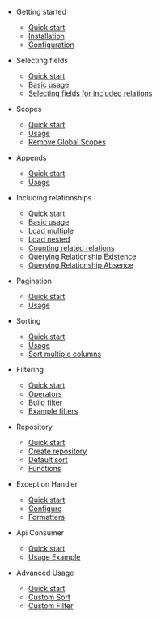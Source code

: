 - Getting started
  - [Quick start](README.md)
  - [Installation](installation.md)
  - [Configuration](configuration.md)

- Selecting fields
  - [Quick start](selecting_fields.md?id=selecting-fields)
  - [Basic usage](selecting_fields.md?id=basic-usage)
  - [Selecting fields for included relations](selecting_fields.md?id=selecting-fields-for-included-relations)

- Scopes
  - [Quick start](scopes.md?id=scopes)
  - [Usage](scopes.md?id=usage)
  - [Remove Global Scopes](scopes.md?id=remove-global-scopes)

- Appends
  - [Quick start](appends.md?id=appends)
  - [Usage](appends.md?id=usage)

- Including relationships
  - [Quick start](including_relationships.md?id=including-relationships)
  - [Basic usage](including_relationships.md?id=basic-usage)
  - [Load multiple](including_relationships.md?id=load-multiple)
  - [Load nested](including_relationships.md?id=load-nested)
  - [Counting related relations](including_relationships.md?id=counting-related-relations)
  - [Querying Relationship Existence](including_relationships.md?id=querying-relationship-existence)
  - [Querying Relationship Absence](including_relationships.md?id=querying-relationship-absence)

- Pagination
  - [Quick start](pagination.md?id=pagination)
  - [Usage](pagination.md?id=usage)

- Sorting
  - [Quick start](sorting.md?id=sorting)
  - [Usage](sorting.md?id=usage)
  - [Sort multiple columns](sorting.md?id=sort-multiple-columns)

- Filtering
  - [Quick start](filtering.md?id=filtering)
  - [Operators](filtering.md?id=operators)
  - [Build filter](filtering.md?id=build-filter)
  - [Example filters](filtering.md?id=example-filters)

- Repository
  - [Quick start](repository.md?id=repository)
  - [Create repository](repository.md?id=create-repository)
  - [Default sort](repository.md?id=default-sort)
  - [Functions](repository.md?id=functions)

- Exception Handler
  - [Quick start](exception_handler.md?id=exception-handler)
  - [Configure](exception_handler.md?id=configure)
  - [Formatters](exception_handler.md?id=formatters)

- Api Consumer
  - [Quick start](api_consumer.md?api-consumer)
  - [Usage Example](api_consumer.md?usage-example)

- Advanced Usage
  - [Quick start](advanced_usage.md?id=avanced_usage)
  - [Custom Sort](advanced_usage.md?id=custom-sort)
  - [Custom Filter](advanced_usage.md?id=custom-filter)